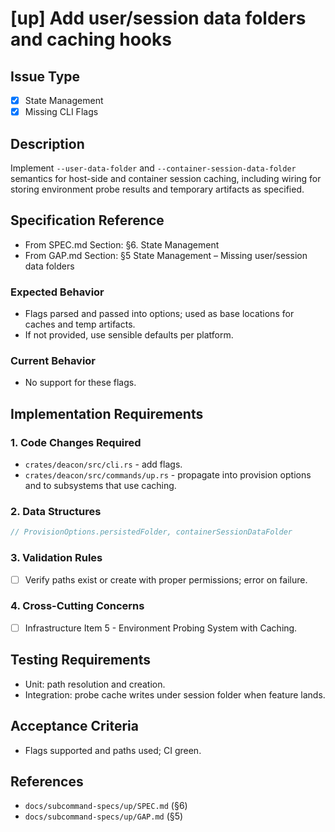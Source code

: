 # [up] Add user/session data folders and caching hooks

<!-- Suggested labels: subcommand: up, type: enhancement, priority: medium, scope: small -->

## Issue Type
- [x] State Management
- [x] Missing CLI Flags

## Description
Implement `--user-data-folder` and `--container-session-data-folder` semantics for host-side and container session caching, including wiring for storing environment probe results and temporary artifacts as specified.

## Specification Reference
- From SPEC.md Section: §6. State Management
- From GAP.md Section: §5 State Management – Missing user/session data folders

### Expected Behavior
- Flags parsed and passed into options; used as base locations for caches and temp artifacts.
- If not provided, use sensible defaults per platform.

### Current Behavior
- No support for these flags.

## Implementation Requirements

### 1. Code Changes Required
- `crates/deacon/src/cli.rs` - add flags.
- `crates/deacon/src/commands/up.rs` - propagate into provision options and to subsystems that use caching.

### 2. Data Structures
```rust
// ProvisionOptions.persistedFolder, containerSessionDataFolder
```

### 3. Validation Rules
- [ ] Verify paths exist or create with proper permissions; error on failure.

### 4. Cross-Cutting Concerns
- [ ] Infrastructure Item 5 - Environment Probing System with Caching.

## Testing Requirements
- Unit: path resolution and creation.
- Integration: probe cache writes under session folder when feature lands.

## Acceptance Criteria
- Flags supported and paths used; CI green.

## References
- `docs/subcommand-specs/up/SPEC.md` (§6)
- `docs/subcommand-specs/up/GAP.md` (§5)
